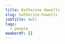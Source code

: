 ```yaml
---
title: Katherine Howells
slug: katherine-howells
jobTitle: null
tags:
  - people
memberOf: []
---
```

